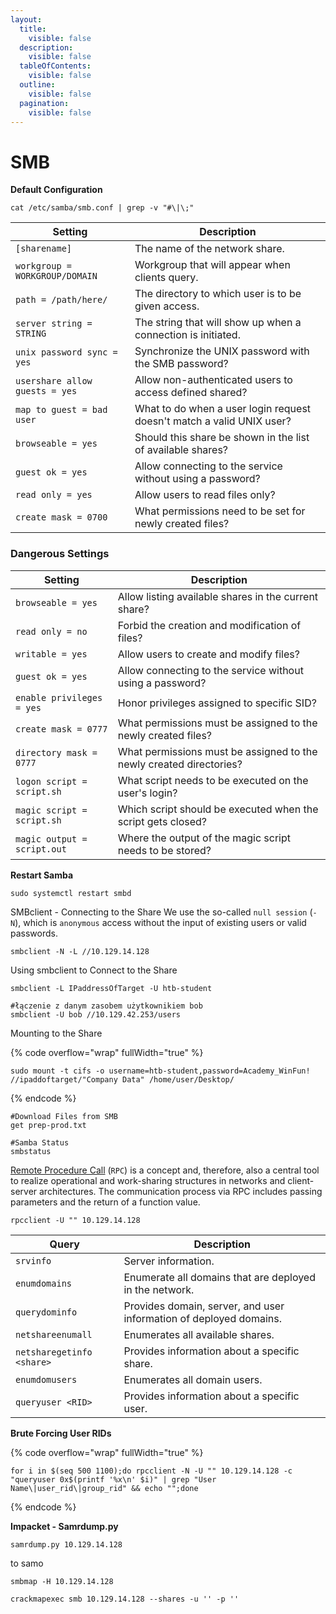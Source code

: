 ```yaml
---
layout:
  title:
    visible: false
  description:
    visible: false
  tableOfContents:
    visible: false
  outline:
    visible: false
  pagination:
    visible: false
---
```


# SMB

**Default Configuration**

```
cat /etc/samba/smb.conf | grep -v "#\|\;" 
```

| **Setting**                    | **Description**                                                       |
| ------------------------------ | --------------------------------------------------------------------- |
| `[sharename]`                  | The name of the network share.                                        |
| `workgroup = WORKGROUP/DOMAIN` | Workgroup that will appear when clients query.                        |
| `path = /path/here/`           | The directory to which user is to be given access.                    |
| `server string = STRING`       | The string that will show up when a connection is initiated.          |
| `unix password sync = yes`     | Synchronize the UNIX password with the SMB password?                  |
| `usershare allow guests = yes` | Allow non-authenticated users to access defined shared?               |
| `map to guest = bad user`      | What to do when a user login request doesn't match a valid UNIX user? |
| `browseable = yes`             | Should this share be shown in the list of available shares?           |
| `guest ok = yes`               | Allow connecting to the service without using a password?             |
| `read only = yes`              | Allow users to read files only?                                       |
| `create mask = 0700`           | What permissions need to be set for newly created files?              |

### Dangerous Settings

| **Setting**                 | **Description**                                                     |
| --------------------------- | ------------------------------------------------------------------- |
| `browseable = yes`          | Allow listing available shares in the current share?                |
| `read only = no`            | Forbid the creation and modification of files?                      |
| `writable = yes`            | Allow users to create and modify files?                             |
| `guest ok = yes`            | Allow connecting to the service without using a password?           |
| `enable privileges = yes`   | Honor privileges assigned to specific SID?                          |
| `create mask = 0777`        | What permissions must be assigned to the newly created files?       |
| `directory mask = 0777`     | What permissions must be assigned to the newly created directories? |
| `logon script = script.sh`  | What script needs to be executed on the user's login?               |
| `magic script = script.sh`  | Which script should be executed when the script gets closed?        |
| `magic output = script.out` | Where the output of the magic script needs to be stored?            |

**Restart Samba**

```
sudo systemctl restart smbd
```

SMBclient - Connecting to the Share We use the so-called `null session` (`-N`), which is `anonymous` access without the input of existing users or valid passwords.

```
smbclient -N -L //10.129.14.128
```

Using smbclient to Connect to the Share

```
smbclient -L IPaddressOfTarget -U htb-student

#łączenie z danym zasobem użytkownikiem bob
smbclient -U bob //10.129.42.253/users
```

Mounting to the Share

{% code overflow="wrap" fullWidth="true" %}
```
sudo mount -t cifs -o username=htb-student,password=Academy_WinFun! //ipaddoftarget/"Company Data" /home/user/Desktop/
```
{% endcode %}

```
#Download Files from SMB
get prep-prod.txt 

#Samba Status
smbstatus
```

[Remote Procedure Call](https://www.geeksforgeeks.org/remote-procedure-call-rpc-in-operating-system/) (`RPC`) is a concept and, therefore, also a central tool to realize operational and work-sharing structures in networks and client-server architectures. The communication process via RPC includes passing parameters and the return of a function value.

```
rpcclient -U "" 10.129.14.128
```

| **Query**                 | **Description**                                                    |
| ------------------------- | ------------------------------------------------------------------ |
| `srvinfo`                 | Server information.                                                |
| `enumdomains`             | Enumerate all domains that are deployed in the network.            |
| `querydominfo`            | Provides domain, server, and user information of deployed domains. |
| `netshareenumall`         | Enumerates all available shares.                                   |
| `netsharegetinfo <share>` | Provides information about a specific share.                       |
| `enumdomusers`            | Enumerates all domain users.                                       |
| `queryuser <RID>`         | Provides information about a specific user.                        |

**Brute Forcing User RIDs**

{% code overflow="wrap" fullWidth="true" %}
```
for i in $(seq 500 1100);do rpcclient -N -U "" 10.129.14.128 -c "queryuser 0x$(printf '%x\n' $i)" | grep "User Name\|user_rid\|group_rid" && echo "";done
```
{% endcode %}

**Impacket - Samrdump.py**

```
samrdump.py 10.129.14.128
```

to samo

```
smbmap -H 10.129.14.128

crackmapexec smb 10.129.14.128 --shares -u '' -p ''
```

